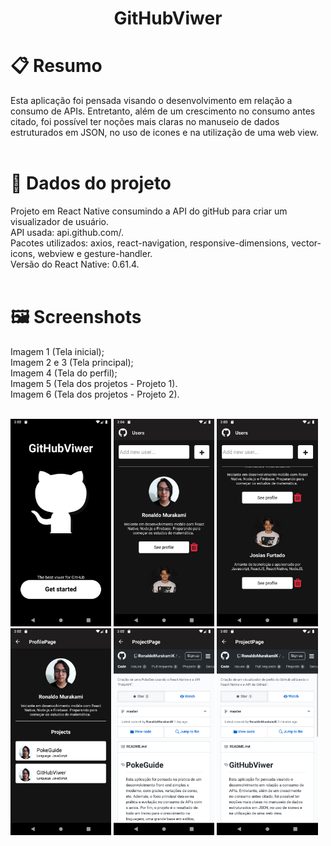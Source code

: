 <h1 align="center">
    GitHubViwer
</h1>

# 📋 Resumo
Esta aplicação foi pensada visando o desenvolvimento em relação a consumo de APIs. Entretanto, além de um crescimento no consumo antes citado, foi possível ter noções mais claras no manuseio de dados estruturados em JSON, no uso de icones e na utilização de uma web view. <br/><br/>

# 📖 Dados do projeto
Projeto em React Native consumindo a API do gitHub para criar um visualizador de usuário.<br/> 
API usada: api.github.com/.<br/>
Pacotes utilizados: axios, react-navigation, responsive-dimensions, vector-icons, webview e gesture-handler.<br/>
Versão do React Native: 0.61.4.<br/><br/>

# 🖼 Screenshots
Imagem 1 (Tela inicial);<br/>
Imagem 2 e 3 (Tela principal);<br/>
Imagem 4 (Tela do perfil);<br/>
Imagem 5 (Tela dos projetos - Projeto 1).<br/>
Imagem 6 (Tela dos projetos - Projeto 2).<br/><br/>


<img src="./screenshots/Screenshot_1577152933.png" width="32%" height="32%"/>       <img src="./screenshots/Screenshot_1577153078.png" width="32%" height="32%"/>      <img src="./screenshots/Screenshot_1577153022.png" width="32%" height="32%"/>      <img src="./screenshots/Screenshot_1577152952.png" width="32%" height="32%"/>       <img src="./screenshots/Screenshot_1577152958.png" width="32%" height="32%"/>      <img src="./screenshots/Screenshot_1577152964.png" width="32%" height="32%"/>

